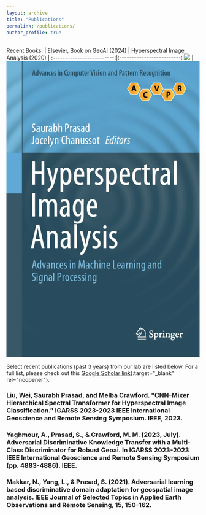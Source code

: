 ```yaml
---
layout: archive
title: "Publications"
permalink: /publications/
author_profile: true
---
```


Recent Books:
| Elsevier, Book on GeoAI (2024)             |  Hyperspectral Image Analysis (2020) |
:-------------------------:|:-------------------------:
![](images/ImageAssets/Elsevier_2024.png) | ![](images/ImageAssets/Springer_2020.png) 


Select recent publications (past 3 years) from our lab are listed below. For a full list, please check out this [Google Scholar link](https://scholar.google.com/citations?user=g_FRerIAAAAJ&hl=en&oi=ao){:target="_blank" rel="noopener"}.

### Liu, Wei, Saurabh Prasad, and Melba Crawford. "CNN-Mixer Hierarchical Spectral Transformer for Hyperspectral Image Classification." IGARSS 2023-2023 IEEE International Geoscience and Remote Sensing Symposium. IEEE, 2023.

### Yaghmour, A., Prasad, S., & Crawford, M. M. (2023, July). Adversarial Discriminative Knowledge Transfer with a Multi-Class Discriminator for Robust Geoai. In IGARSS 2023-2023 IEEE International Geoscience and Remote Sensing Symposium (pp. 4883-4886). IEEE.

### Makkar, N., Yang, L., & Prasad, S. (2021). Adversarial learning based discriminative domain adaptation for geospatial image analysis. IEEE Journal of Selected Topics in Applied Earth Observations and Remote Sensing, 15, 150-162.
